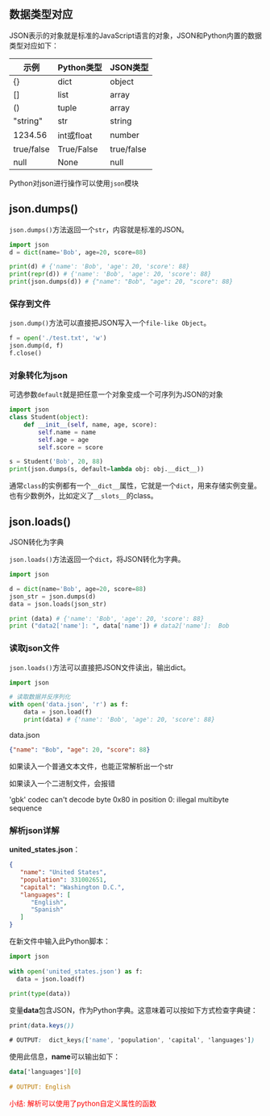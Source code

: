 ## 数据类型对应

JSON表示的对象就是标准的JavaScript语言的对象，JSON和Python内置的数据类型对应如下：

| 示例 | Python类型 | JSON类型 |
| --- | --- | --- |
| {} | dict | object |
| [] | list | array |
| () | tuple | array |
| "string" | str | string |
| 1234.56 | int或float | number |
| true/false | True/False | true/false |
| null | None | null |


Python对json进行操作可以使用`json`模块

## **json.dumps()**

`json.dumps()`方法返回一个`str`，内容就是标准的JSON。

```python
import json
d = dict(name='Bob', age=20, score=88)

print(d) # {'name': 'Bob', 'age': 20, 'score': 88}
print(repr(d)) # {'name': 'Bob', 'age': 20, 'score': 88}
print(json.dumps(d)) # {"name": "Bob", "age": 20, "score": 88}
```

### 保存到文件

`json.dump()`方法可以直接把JSON写入一个`file-like Object`。

```python
f = open('./test.txt', 'w')
json.dump(d, f)
f.close()
```

###  对象转化为json

 可选参数`default`就是把任意一个对象变成一个可序列为JSON的对象

```python
import json
class Student(object):
    def __init__(self, name, age, score):
        self.name = name
        self.age = age
        self.score = score

s = Student('Bob', 20, 88)
print(json.dumps(s, default=lambda obj: obj.__dict__))
```

通常`class`的实例都有一个`__dict__`属性，它就是一个`dict`，用来存储实例变量。也有少数例外，比如定义了`__slots__`的class。

## **json.loads()**

JSON转化为字典

`json.loads()`方法返回一个`dict`，将JSON转化为字典。

```python
import json

d = dict(name='Bob', age=20, score=88)
json_str = json.dumps(d)
data = json.loads(json_str)

print (data) # {'name': 'Bob', 'age': 20, 'score': 88}
print ("data2['name']: ", data['name']) # data2['name']:  Bob
```

### 读取json文件

`json.loads()`方法可以直接把JSON文件读出，输出dict。

```python
import json

# 读取数据并反序列化
with open('data.json', 'r') as f:
    data = json.load(f)
    print(data) # {'name': 'Bob', 'age': 20, 'score': 88}
```

data.json

```json
{"name": "Bob", "age": 20, "score": 88}
```

如果读入一个普通文本文件，也能正常解析出一个str

如果读入一个二进制文件，会报错

'gbk' codec can't decode byte 0x80 in position 0: illegal multibyte sequence

### 解析json详解

**united_states.json**：

```json
{
   "name": "United States",
   "population": 331002651,
   "capital": "Washington D.C.",
   "languages": [
      "English",
      "Spanish"
   ]
}
```

在新文件中输入此Python脚本：

```python
import json
 
with open('united_states.json') as f:
  data = json.load(f)
 
print(type(data))
```

变量**data**包含JSON，作为Python字典。这意味着可以按如下方式检查字典键：

```scss
print(data.keys())

# OUTPUT:  dict_keys(['name', 'population', 'capital', 'languages'])
```

使用此信息，**name**可以输出如下：

```haskell
data['languages'][0]
 
# OUTPUT: English
```

<font color=red>小结:  解析可以使用了python自定义属性的函数</font>
